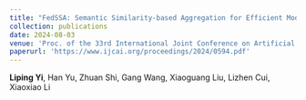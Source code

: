 ```yaml
--- 
title: "FedSSA: Semantic Similarity-based Aggregation for Efficient Model-Heterogeneous Personalized Federated Learning" 
collection: publications 
date: 2024-08-03
venue: 'Proc. of the 33rd International Joint Conference on Artificial Intelligence (IJCAI)' 
paperurl: 'https://www.ijcai.org/proceedings/2024/0594.pdf' 
--- 
```

**Liping Yi**, Han Yu, Zhuan Shi, Gang Wang, Xiaoguang Liu, Lizhen Cui, Xiaoxiao Li
